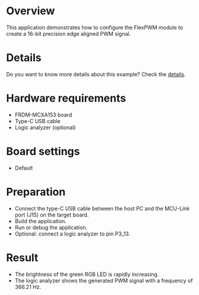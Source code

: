 Overview
========
This application demonstrates how to configure the FlexPWM module to create a 16-bit precision edge aligned PWM signal.

Details
====================
Do you want to know more details about this example? Check the [details](./readme_details.md).

Hardware requirements
=====================
- FRDM-MCXA153 board
- Type-C USB cable
- Logic analyzer (optional)

Board settings
==============
- Default

Preparation
===========
- Connect the type-C USB cable between the host PC and the MCU-Link port (J15) on the target board.
- Build the application.
- Run or debug the application.
- Optional: connect a logic analyzer to pin P3_13.

Result
======
- The brightness of the green RGB LED is rapidly increasing.
- The logic analyzer shows the generated PWM signal with a frequency of 366.21 Hz. 
